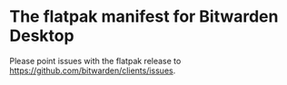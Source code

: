 # The flatpak manifest for Bitwarden Desktop

Please point issues with the flatpak release to https://github.com/bitwarden/clients/issues.

